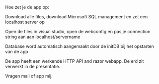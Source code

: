 Hoe zet je de app op:

Download alle files, download Microsoft SQL management en zet een localhost server op

Open de files in visual studio, open de webconfig en pas je connection string aan aan localhost/servername

Database word automatisch aangemaakt door de initDB bij het opstarten van de app 

De app heeft een werkende HTTP API and razor webapp. De erd zit verwerkt in de presentatie. 

Vragen mail of app mij. 
